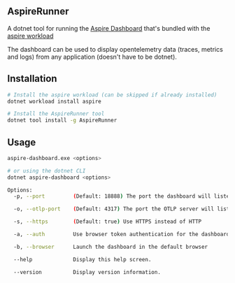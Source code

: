﻿
## AspireRunner

A dotnet tool for running the [Aspire Dashboard](https://learn.microsoft.com/en-us/dotnet/aspire/fundamentals/dashboard/overview) that's bundled with the [aspire workload](https://learn.microsoft.com/en-us/dotnet/aspire/fundamentals/setup-tooling?tabs=dotnet-cli%2Cunix)

The dashboard can be used to display opentelemetry data (traces, metrics and logs) from any application (doesn't have to be dotnet).

## Installation

```bash
# Install the aspire workload (can be skipped if already installed)
dotnet workload install aspire

# Install the AspireRunner tool
dotnet tool install -g AspireRunner
```

## Usage

```bash
aspire-dashboard.exe <options>

# or using the dotnet CLI
dotnet aspire-dashboard <options>

Options:
  -p, --port         (Default: 18888) The port the dashboard will listen on

  -o, --otlp-port    (Default: 4317) The port the OTLP server will listen on

  -s, --https        (Default: true) Use HTTPS instead of HTTP

  -a, --auth         Use browser token authentication for the dashboard

  -b, --browser      Launch the dashboard in the default browser

  --help             Display this help screen.

  --version          Display version information.
```
